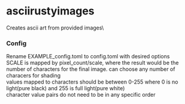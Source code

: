 # asciirustyimages
Creates ascii art from provided images\

### Config
Rename EXAMPLE_config.toml to config.toml with desired options\
SCALE is mapped by pixel_count/scale, where the result would be the number of characters for the final image.
can choose any number of characers for shading\
values mapped to characters should be between 0-255 where 0 is no light(pure black) and 255 is full light(pure white)\
character value pairs do not need to be in any specific order
